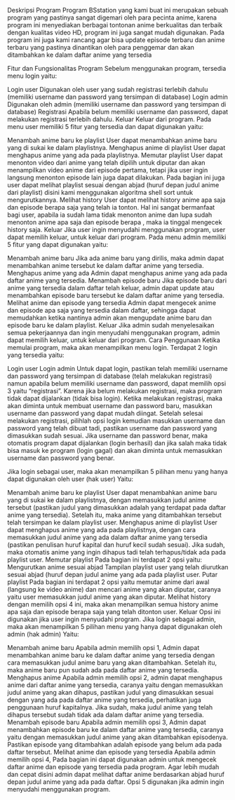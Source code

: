 Deskripsi Program
Program BSstation yang kami buat ini merupakan sebuah program yang pastinya sangat digemari oleh para pecinta anime, karena program ini menyediakan berbagai tontonan anime berkualitas dan terbaik dengan kualitas video HD, program ini juga sangat mudah digunakan. Pada program ini juga kami rancang agar bisa update episode terbaru dan anime terbaru yang pastinya dinantikan oleh para penggemar dan akan ditambahkan ke dalam daftar anime yang tersedia

Fitur dan Fungsionalitas Program
Sebelum menggunakan program, tersedia menu login yaitu:

Login user
Digunakan oleh user yang sudah registrasi terlebih dahulu (memiliki username dan password yang tersimpan di database)
Login admin
Digunakan oleh admin (memiliki username dan password yang tersimpan di database)
Registrasi
Apabila belum memiliki username dan password, dapat melakukan registrasi terlebih dahulu.
Keluar
Keluar dari program.
Pada menu user memiliki 5 fitur yang tersedia dan dapat digunakan yaitu:

Menambah anime baru ke playlist
User dapat menambahkan anime baru yang di sukai ke dalam playlistnya.
Menghapus anime di playlist
User dapat menghapus anime yang ada pada playlistnya.
Memutar playlist
User dapat menonton video dari anime yang telah dipilih untuk diputar dan akan menampilkan video anime dari episode pertama, tetapi jika user ingin langsung menonton episode lain juga dapat dilakukan.
Pada bagian ini juga user dapat melihat playlist sesuai dengan abjad (huruf depan judul anime dari playlist) disini kami menggunakan algoritma shell sort untuk mengurutkannya.
Melihat history
User dapat melihat history anime apa saja dan episode berapa saja yang telah ia tonton. Hal ini sangat bermanfaat bagi user, apabila ia sudah lama tidak menonton anime dan lupa sudah menonton anime apa saja dan episode berapa , maka ia tinggal mengecek history saja.
Keluar
Jika user ingin menyudahi menggunakan program, user dapat memilih keluar, untuk keluar dari program.
Pada menu admin memiliki 5 fitur yang dapat digunakan yaitu:

Menambah anime baru
Jika ada anime baru yang dirilis, maka admin dapat menambahkan anime tersebut ke dalam daftar anime yang tersedia.
Menghapus anime yang ada
Admin dapat menghapus anime yang ada pada daftar anime yang tersedia.
Menambah episode baru
Jika episode baru dari anime yang tersedia dalam daftar telah keluar, admin dapat update atau menambahkan episode baru tersebut ke dalam daftar anime yang tersedia.
Melihat anime dan episode yang tersedia
Admin dapat mengecek anime dan episode apa saja yang tersedia dalam daftar, sehingga dapat memudahkan ketika nantinya admin akan mengupdate anime baru dan episode baru ke dalam playlist.
Keluar
Jika admin sudah menyelesaikan semua pekerjaannya dan ingin menyudahi menggunakan program, admin dapat memilih keluar, untuk keluar dari program.
Cara Penggunaan
Ketika memulai program, maka akan menampilkan menu login. Terdapat 2 login yang tersedia yaitu:

Login user
Login admin
Untuk dapat login, pastikan telah memiliki username dan password yang tersimpan di database (telah melakukan registrasi) namun apabila belum memiliki username dan password, dapat memilih opsi 3 yaitu “registrasi”. Karena jika belum melakukan registrasi, maka program tidak dapat dijalankan (tidak bisa login). Ketika melakukan registrasi, maka akan diminta untuk membuat username dan password baru, masukkan username dan password yang dapat mudah diingat. Setelah selesai melakukan registrasi, pilihlah opsi login kemudian masukkan username dan password yang telah dibuat tadi, pastikan username dan password yang dimasukkan sudah sesuai. Jika username dan password benar, maka otomatis program dapat dijalankan (login berhasil) dan jika salah maka tidak bisa masuk ke program (login gagal) dan akan diminta untuk memasukkan username dan password yang benar.

Jika login sebagai user, maka akan menampilkan 5 pilihan menu yang hanya dapat digunakan oleh user (hak user) Yaitu:

Menambah anime baru ke playlist
User dapat menambahkan anime baru yang di sukai ke dalam playlistnya, dengan memasukkan judul anime tersebut (pastikan judul yang dimasukkan adalah yang terdapat pada daftar anime yang tersedia). Setelah itu, maka anime yang ditambahkan tersebut telah tersimpan ke dalam playlist user.
Menghapus anime di playlist
User dapat menghapus anime yang ada pada playlistnya, dengan cara memasukkan judul anime yang ada dalam daftar anime yang tersedia (pastikan penulisan huruf kapital dan huruf kecil sudah sesuai). Jika sudah, maka otomatis anime yang ingin dihapus tadi telah terhapus/tidak ada pada playlist user.
Memutar playlist
Pada bagian ini terdapat 2 opsi yaitu:
Mengurutkan anime sesuai abjad
Tampilan playlist user yang telah diurutkan sesuai abjad (huruf depan judul anime yang ada pada playlist user.
Putar playlist
Pada bagian ini terdapat 2 opsi yaitu memutar anime dari awal (langsung ke video anime) dan mencari anime yang akan diputar, caranya yaitu user memasukkan judul anime yang akan diputar.
Melihat history
dengan memilih opsi 4 ini, maka akan menampilkan semua history anime apa saja dan episode berapa saja yang telah ditonton user.
Keluar
Opsi ini digunakan jika user ingin menyudahi program.
Jika login sebagai admin, maka akan menampilkan 5 pilihan menu yang hanya dapat digunakan oleh admin (hak admin) Yaitu:

Menambah anime baru
Apabila admin memilih opsi 1, Admin dapat menambahkan anime baru ke dalam daftar anime yang tersedia dengan cara memasukkan judul anime baru yang akan ditambahkan. Setelah itu, maka anime baru pun sudah ada pada daftar anime yang tersedia.
Menghapus anime
Apabila admin memilih opsi 2, admin dapat menghapus anime dari daftar anime yang tersedia, caranya yaitu dengan memasukkan judul anime yang akan dihapus, pastikan judul yang dimasukkan sesuai dengan yang ada pada daftar anime yang tersedia, perhatikan juga penggunaan huruf kapitalnya. Jika sudah, maka judul anime yang telah dihapus tersebut sudah tidak ada dalam daftar anime yang tersedia.
Menambah episode baru
Apabila admin memilih opsi 3, Admin dapat menambahkan episode baru ke dalam daftar anime yang tersedia, caranya yaitu dengan memasukkan judul anime yang akan ditambahkan episodenya. Pastikan episode yang ditambahkan adalah episode yang belum ada pada daftar tersebut.
Melihat anime dan episode yang tersedia
Apabila admin memilih opsi 4, Pada bagian ini dapat digunakan admin untuk mengecek daftar anime dan episode yang tersedia pada program. Agar lebih mudah dan cepat disini admin dapat melihat daftar anime berdasarkan abjad huruf depan judul anime yang ada pada daftar.
Opsi 5 digunakan jika admin ingin menyudahi menggunakan program.
